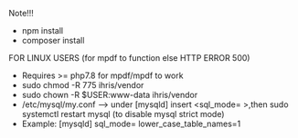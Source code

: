 Note!!!
* npm install
* composer install


FOR LINUX USERS (for mpdf to function else HTTP ERROR 500)
* Requires >= php7.8 for mpdf/mpdf to work
* sudo chmod -R 775 ihris/vendor
* sudo chown -R $USER:www-data ihris/vendor
* /etc/mysql/my.conf  --> under [mysqld] insert <sql_mode= >,then sudo systemctl restart mysql (to disable mysql strict mode)
* Example:
[mysqld]
sql_mode=
lower_case_table_names=1
